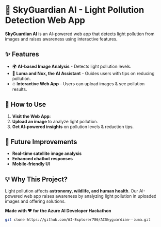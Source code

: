 # 🌌 SkyGuardian AI - Light Pollution Detection Web App  

**SkyGuardian AI** is an AI-powered web app that detects light pollution from images and raises awareness using interactive features.  

## ✨ Features  
- 🌍 **AI-based Image Analysis** - Detects light pollution levels.  
- 🤖 **Luma and Nox, the AI Assistant** - Guides users with tips on reducing pollution.  
- 🔥 **Interactive Web App** - Users can upload images & see pollution results.  

## 🚀 How to Use  
1. **Visit the Web App:**
2. **Upload an image** to analyze light pollution.  
3. **Get AI-powered insights** on pollution levels & reduction tips.   

## 📌 Future Improvements  
- **Real-time satellite image analysis**  
- **Enhanced chatbot responses**  
- **Mobile-friendly UI**  

## 💡 Why This Project?  
Light pollution affects **astronomy, wildlife, and human health**. Our AI-powered web app raises awareness by analyzing light pollution in uploaded images and offering solutions.  

**Made with ❤️ for the Azure AI Developer Hackathon**

   ```bash
   git clone https://github.com/AI-Explorer786/AISkyguardian--luma.git
